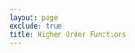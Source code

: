 ```yaml
---
layout: page
exclude: true
title: Higher Order Functions
---
```



<!--stackedit_data:
eyJoaXN0b3J5IjpbLTE3ODk1NzAwMjksMTU1MDg1OTk1OV19
-->